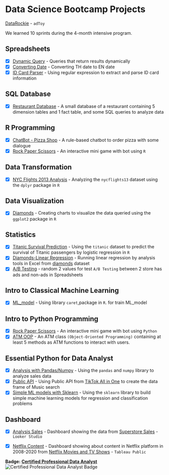 # Data Science Bootcamp Projects
[DataRockie](https://datarockie.com/)  -   `adToy`

We learned 10 sprints during the 4-month intensive program.

## Spreadsheets
- [x] [Dynamic Query](Spreadsheets/Dynamic_Query.pdf) -  Queries that return results dynamically  
- [x] [Converting Date](Spreadsheets/Convert_TH_to_EN_Date.pdf) - Converting TH date to EN date
- [x] [ID Card Parser](Spreadsheets/ID_Card_Parser.pdf) - Using regular expression to extract and parse ID card information

## SQL Database
- [x] [Restaurant Database](SQL/DB_for_Restaurant.sql) - A small database of a restaurant containing 5 dimension tables and 1 fact table, and some SQL queries to analyze data

## R Programming
- [x] [ChatBot - Pizza Shop](R/Chat_bot-Order_pizza.r) - A rule-based chatbot to order pizza with some dialogue
- [x] [Rock Paper Scissors](R/Rock-Paper-Scissors.r) - An interactive mini game with bot using `R`

## Data Transformation
- [x] [NYC Flights 2013 Analysis](https://rpubs.com/zkiddy/998047) - Analyzing the `nycflights13` dataset using the `dplyr` package in `R`

## Data Visualization
- [x] [Diamonds](https://rpubs.com/zkiddy/998489) - Creating charts to visualize the data queried using the `ggplot2` package in `R`

## Statistics
- [x] [Titanic Survival Prediction](https://rpubs.com/zkiddy/998834) - Using the `titanic` dataset to predict the survival of Titanic passengers by logistic regression in `R`
- [x] [Diamonds-Linear Regression](Spreadsheets/Linear_Regression.pdf) - Running linear regression by analysis tools in Excel from [diamonds](https://raw.githubusercontent.com/tidyverse/ggplot2/main/data-raw/diamonds.csv) dataset
- [x] [A/B Testing](Spreadsheets/AB_Test.pdf) - random 2 values for test `A/B Testing` between 2 store has ads and non-ads in Spreadsheets
 
## Intro to Classical Machine Learning
- [x] [ML_model](https://rpubs.com/zkiddy/998863) - Using library `caret`,package in `R`. for train ML_model

## Intro to Python Programming
- [x] [Rock Paper Scissors](Python/MiniGame-Rock_Paper_Scissors.ipynb) - An interactive mini game with bot using `Python`
- [x] [ATM OOP](Python/Build_Class_ATM.py) - An ATM class `(Object-Oriented Programming)` containing at least 5 methods as ATM functions to interact with users.

## Essential Python for Data Analyst
- [x] [Analysis with Pandas/Numpy](Python/Pandas_Numpy-Final_Project.ipynb) - Using the `pandas` and `numpy` library to analyze sales data
- [x] [Public API](Python/Publice_API.ipynb) - Using Public API from [TikTok All in One](https://rapidapi.com/h0p3rwe/api/tiktok-all-in-one/) to create the data frame of Music search
- [x] [Simple ML models with Sklearn](Python/Sklearn.ipynb) - Using the `sklearn` library to build simple machine learning models for regression and classification problems

## Dashboard
- [x] [Analysis Sales](https://lookerstudio.google.com/reporting/10c4f24d-43f7-455c-8764-3e5afd77799d) - Dashboard showing the data from [Superstore Sales](https://public.tableau.com/app/resources/sample-data) - `Looker Studio`
- [x] [Netflix Content](https://public.tableau.com/views/NetflixDashboard_16752420584000/Netflix_Dashboard?:language=en-US&:display_count=n&:origin=viz_share_link) - Dashboard showing about content in Netflix platform in 2008-2020 from [Netflix Movies and TV Shows](https://www.kaggle.com/datasets/shivamb/netflix-shows) - `Tableau Public`


**Badge: [Certified Professional Data Analyst](https://api.badgr.io/public/assertions/Y7IekyR1QxKrlbYqyoKwEg?identity__email=siravit.pim%40gmail.com)** <br>
![Certified Professional Data Analyst Badge](https://api.badgr.io/public/assertions/Y7IekyR1QxKrlbYqyoKwEg/image)
